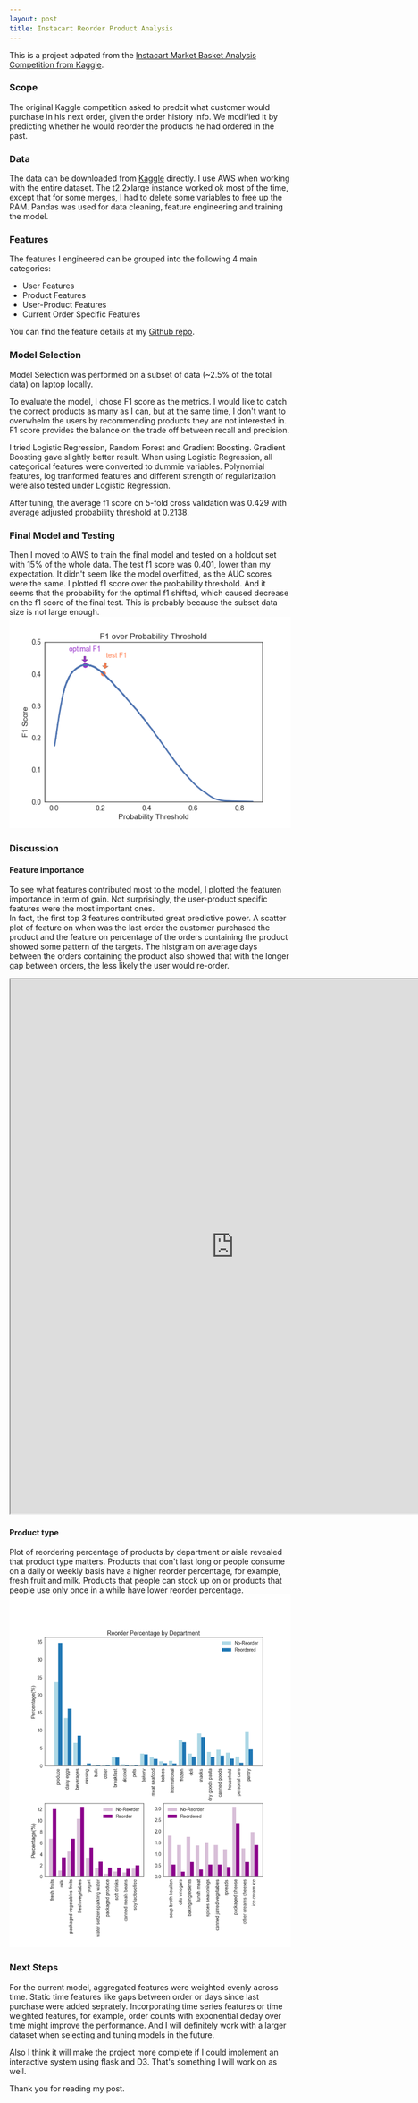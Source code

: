 ```yaml
---
layout: post
title: Instacart Reorder Product Analysis 
---
```

This is a project adpated from the [Instacart Market Basket Analysis Competition from Kaggle](https://www.kaggle.com/c/instacart-market-basket-analysis).   

### Scope

The original Kaggle competition asked to predcit what customer would purchase in his next order, given the order history info. We  modified it by predicting whether he would reorder the products he had ordered in the past.

### Data
The data can be downloaded from [Kaggle](https://www.kaggle.com/c/instacart-market-basket-analysis/data) directly. I use AWS when working with the entire dataset. The t2.2xlarge instance worked ok most of the time, except that for some merges, I had to delete some variables to free up the RAM. Pandas was used for data cleaning, feature engineering and training the model.    


### Features
The features I engineered can be grouped into the following 4 main categories:
- User Features  
- Product Features
- User-Product Features
- Current Order Specific Features

You can find the feature details at my [Github repo](https://github.com/caiy7/Project_Mcnulty/blob/master/README.md). 

### Model Selection
Model Selection was performed on a subset of data (~2.5% of the total data) on laptop locally. 

To evaluate the model, I chose F1 score as the metrics. I would like to catch the correct products as many as I can, but at the same time, I don't want to overwhelm the users by recommending products they are not interested in. F1 score provides the balance on the trade off between recall and precision.  

I tried Logistic Regression, Random Forest and Gradient Boosting. Gradient Boosting gave slightly better result. When using Logistic Regression, all categorical features were converted to dummie variables. Polynomial features, log tranformed features and different strength of regularization were also tested under Logistic Regression.  

After tuning, the average f1 score on 5-fold cross validation was 0.429 with average adjusted probability threshold at 0.2138. 

### Final Model and Testing
 Then I moved to AWS to train the final model and tested on a holdout set with 15% of the whole data. 
 The test f1 score was 0.401, lower than my expectation. It didn't seem like the model overfitted, as the AUC scores were the same. I plotted f1 score over the probability threshold. And it seems that the probability for the optimal f1 shifted, which caused decrease on the f1 score of the final test. This is probably because the subset data size is not large enough.   
 <img src='../images/08112018/f1_score_annotation.png'> 

 ### Discussion

 #### Feature importance  
 To see what features contributed most to the model, I plotted the featuren importance in term of gain. Not surprisingly, the user-product specific features were the most important ones.   
 In fact, the first top 3 features contributed great predictive power. A scatter plot of feature on when was the last order the customer purchased the product and the feature on percentage of the orders containing the product showed some pattern of the targets. The histgram on average days between the orders containing the product also showed that with the longer gap between orders, the less likely the user would re-order. 
<iframe src="https://public.tableau.com/views/mcnulty_features/Dashboard2?:embed=y&:display_count=yes" width="800" height="955"></iframe>

 #### Product type 
 Plot of reordering percentage of products by department or aisle revealed that product type matters. Products that don't last long or people consume on a daily or weekly basis have a higher reorder percentage, for example, fresh fruit and milk. Products that people can stock up on or products that people use only once in a while have lower reorder percentage.  
 <img src="../images/08112018/product_type.png">

### Next Steps
For the current model, aggregated features were weighted evenly across time. Static time features like gaps between order or days since last purchase were added seprately. Incorporating time series features or time weighted features, for example, order counts with exponential deday over time might improve the performance. And I will definitely work with a larger dataset when selecting and tuning models in the future. 

Also I think it will make the project more complete if I could implement an interactive system using flask and D3. That's something I will work on as well.

Thank you for reading my post.


  
